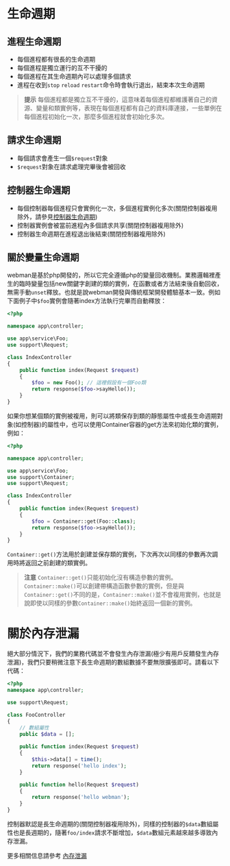 # 生命週期

## 進程生命週期
- 每個進程都有很長的生命週期
- 每個進程是獨立運行的互不干擾的
- 每個進程在其生命週期內可以處理多個請求
- 進程在收到`stop` `reload` `restart`命令時會執行退出，結束本次生命週期

> **提示**
> 每個進程都是獨立互不干擾的，這意味着每個進程都維護著自己的資源、變量和類實例等，表現在每個進程都有自己的資料庫連接，一些單例在每個進程初始化一次，那麼多個進程就會初始化多次。

## 請求生命週期
- 每個請求會產生一個`$request`對象
- `$request`對象在請求處理完畢後會被回收

## 控制器生命週期
- 每個控制器每個進程只會實例化一次，多個進程實例化多次(關閉控制器複用除外，請參見[控制器生命週期](https://www.workerman.net/doc/webman/controller.html#%E7%94%9F%E5%91%BD%E5%91%A8%E6%9C%9F))
- 控制器實例會被當前進程內多個請求共享(關閉控制器複用除外)
- 控制器生命週期在進程退出後結束(關閉控制器複用除外)

## 關於變量生命週期
webman是基於php開發的，所以它完全遵循php的變量回收機制。業務邏輯裡產生的臨時變量包括new關鍵字創建的類的實例，在函數或者方法結束後自動回收，無需手動`unset`釋放。也就是說webman開發與傳統框架開發體驗基本一致。例如下面例子中`$foo`實例會隨著index方法執行完畢而自動釋放：
```php
<?php

namespace app\controller;

use app\service\Foo;
use support\Request;

class IndexController
{
    public function index(Request $request)
    {
        $foo = new Foo(); // 這裡假設有一個Foo類
        return response($foo->sayHello());
    }
}
```
如果你想某個類的實例被複用，則可以將類保存到類的靜態屬性中或長生命週期對象(如控制器)的屬性中，也可以使用Container容器的get方法來初始化類的實例，例如：
```php
<?php

namespace app\controller;

use app\service\Foo;
use support\Container;
use support\Request;

class IndexController
{
    public function index(Request $request)
    {
        $foo = Container::get(Foo::class);
        return response($foo->sayHello());
    }
}
```

`Container::get()`方法用於創建並保存類的實例，下次再次以同樣的參數再次調用時將返回之前創建的類實例。

> **注意**
> `Container::get()`只能初始化沒有構造參數的實例。`Container::make()`可以創建帶構造函數參數的實例，但是與`Container::get()`不同的是，`Container::make()`並不會複用實例，也就是說即使以同樣的參數`Container::make()`始終返回一個新的實例。

# 關於內存泄漏
絕大部分情況下，我們的業務代碼並不會發生內存泄漏(極少有用戶反饋發生內存泄漏)，我們只要稍微注意下長生命週期的數組數據不要無限擴張即可。請看以下代碼：
```php
<?php
namespace app\controller;

use support\Request;

class FooController
{
    // 數組屬性
    public $data = [];
    
    public function index(Request $request)
    {
        $this->data[] = time();
        return response('hello index');
    }

    public function hello(Request $request)
    {
        return response('hello webman');
    }
}
```
控制器默認是長生命週期的(關閉控制器複用除外)，同樣的控制器的`$data`數組屬性也是長週期的，隨著`foo/index`請求不斷增加，`$data`數組元素越來越多導致內存泄漏。

更多相關信息請參考 [內存泄漏](./memory-leak.md)